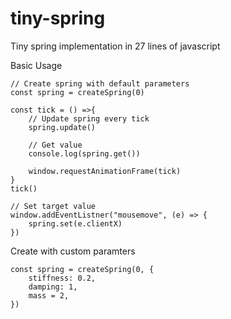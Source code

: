 # tiny-spring

Tiny spring implementation in 27 lines of javascript

Basic Usage
```
// Create spring with default parameters
const spring = createSpring(0)

const tick = () =>{
	// Update spring every tick
	spring.update()

	// Get value
	console.log(spring.get())

	window.requestAnimationFrame(tick)	
}
tick()

// Set target value
window.addEventListner("mousemove", (e) => {
	spring.set(e.clientX)
})
```

Create with custom paramters
```
const spring = createSpring(0, {
	stiffness: 0.2, 
	damping: 1, 
	mass = 2, 
})
```